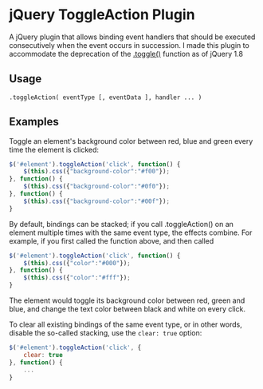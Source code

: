 # jQuery ToggleAction Plugin

A jQuery plugin that allows binding event handlers that should be executed consecutively when the event occurs in succession. I made this plugin to accommodate the deprecation of the [.toggle()](http://api.jquery.com/toggle-event/) function as of jQuery 1.8

## Usage

`.toggleAction( eventType [, eventData ], handler ... )`

## Examples

Toggle an element's background color between red, blue and green every time the element is clicked:

```javascript
$('#element').toggleAction('click', function() {
    $(this).css({"background-color":"#f00"});
}, function() {
    $(this).css({"background-color":"#0f0"});
}, function() {
    $(this).css({"background-color":"#00f"});
}
```
    
By default, bindings can be stacked; if you call .toggleAction() on an element multiple times with the same event type, the effects combine. For example, if you first called the function above, and then called

```javascript
$('#element').toggleAction('click', function() {
    $(this).css({"color":"#000"});
}, function() {
    $(this).css({"color":"#fff"});
}
```
    
The element would toggle its background color between red, green and blue, and change the text color between black and white on every click.

To clear all existing bindings of the same event type, or in other words, disable the so-called stacking, use the `clear: true` option:

```javascript
$('#element').toggleAction('click', {
    clear: true
}, function() {
    ...
}
```
